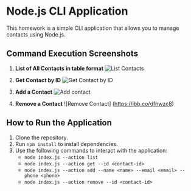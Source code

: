 # Node.js CLI Application

This homework is a simple CLI application that allows you to manage contacts using Node.js.

## Command Execution Screenshots

1. **List of All Contacts in table format**
![List Contacts](https://ibb.co/G9zpMC0)

2. **Get Contact by ID**
![Get Contact by ID](https://ibb.co/N3FBt2d)

3. **Add a Contact**
![Add contact](https://ibb.co/pRBrBT4)

4. **Remove a Contact** 
![Remove Contact] (https://ibb.co/dfhwzc8)

## How to Run the Application
1. Clone the repository.
2. Run `npm install` to install dependencies.
3. Use the following commands to interact with the application:
    - `node index.js --action list`
    - `node index.js --action get --id <contact-id>`
    - `node index.js --action add --name <name> --email <email> --phone <phone>`
    - `node index.js --action remove --id <contact-id>`